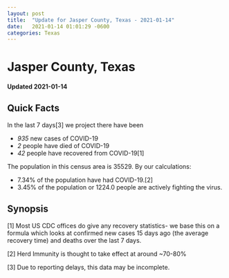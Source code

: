 ```yaml
---
layout: post
title:  "Update for Jasper County, Texas - 2021-01-14"
date:   2021-01-14 01:01:29 -0600
categories: Texas
---
```


# Jasper County, Texas
#### Updated 2021-01-14

## Quick Facts

In the last 7 days[3] we project there have been
- *935* new cases of COVID-19
- *2* people have died of COVID-19
- *42* people have recovered from COVID-19[1]

The population in this census area is 35529. By our calculations:
- 7.34% of the population have had COVID-19.[2]
- 3.45% of the population or 1224.0 people are actively fighting the virus.

## Synopsis




[1] Most US CDC offices do give any recovery statistics- we base this on a formula which looks at confirmed new cases
15 days ago (the average recovery time) and deaths over the last 7 days.

[2] Herd Immunity is thought to take effect at around ~70-80%

[3] Due to reporting delays, this data may be incomplete.
 
    